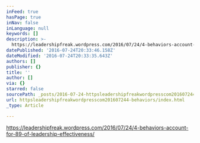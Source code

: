 ```yaml
---
inFeed: true
hasPage: true
inNav: false
inLanguage: null
keywords: []
description: >-
  https://leadershipfreak.wordpress.com/2016/07/24/4-behaviors-account-for-89-of-leadership-effectiveness/
datePublished: '2016-07-24T20:33:46.158Z'
dateModified: '2016-07-24T20:33:35.643Z'
authors: []
publisher: {}
title: ''
author: []
via: {}
starred: false
sourcePath: _posts/2016-07-24-httpsleadershipfreakwordpresscom201607244-behaviors.md
url: httpsleadershipfreakwordpresscom201607244-behaviors/index.html
_type: Article

---
```

https://leadershipfreak.wordpress.com/2016/07/24/4-behaviors-account-for-89-of-leadership-effectiveness/